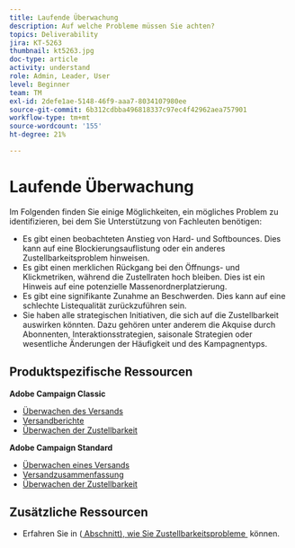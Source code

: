 ```yaml
---
title: Laufende Überwachung
description: Auf welche Probleme müssen Sie achten?
topics: Deliverability
jira: KT-5263
thumbnail: kt5263.jpg
doc-type: article
activity: understand
role: Admin, Leader, User
level: Beginner
team: TM
exl-id: 2defe1ae-5148-46f9-aaa7-8034107980ee
source-git-commit: 6b312cdbba496818337c97ec4f42962aea757901
workflow-type: tm+mt
source-wordcount: '155'
ht-degree: 21%

---
```


# Laufende Überwachung

Im Folgenden finden Sie einige Möglichkeiten, ein mögliches Problem zu identifizieren, bei dem Sie Unterstützung von Fachleuten benötigen:

* Es gibt einen beobachteten Anstieg von Hard- und Softbounces. Dies kann auf eine Blockierungsauflistung oder ein anderes Zustellbarkeitsproblem hinweisen.
* Es gibt einen merklichen Rückgang bei den Öffnungs- und Klickmetriken, während die Zustellraten hoch bleiben. Dies ist ein Hinweis auf eine potenzielle Massenordnerplatzierung.
* Es gibt eine signifikante Zunahme an Beschwerden. Dies kann auf eine schlechte Listequalität zurückzuführen sein.
* Sie haben alle strategischen Initiativen, die sich auf die Zustellbarkeit auswirken könnten. Dazu gehören unter anderem die Akquise durch Abonnenten, Interaktionsstrategien, saisonale Strategien oder wesentliche Änderungen der Häufigkeit und des Kampagnentyps.

## Produktspezifische Ressourcen

**Adobe Campaign Classic**

* [Überwachen des Versands](https://experienceleague.adobe.com/docs/campaign-classic/using/sending-messages/monitoring-deliveries/about-delivery-monitoring.html?lang=de)
* [Versandberichte](https://experienceleague.adobe.com/docs/campaign-classic/using/reporting/reports-on-deliveries/delivery-reports.html?lang=de)
* [Überwachen der Zustellbarkeit](https://experienceleague.adobe.com/docs/campaign-classic/using/sending-messages/deliverability-management/monitoring-deliverability.html?lang=de)

**Adobe Campaign Standard**

* [Überwachen eines Versands](https://experienceleague.adobe.com/docs/campaign-standard/using/testing-and-sending/monitoring-messages/monitoring-a-delivery.html?lang=de)
* [Versandzusammenfassung](https://experienceleague.adobe.com/docs/campaign-standard/using/reporting/list-of-reports/delivery-summary.html?lang=de)
* [Überwachen der Zustellbarkeit](https://experienceleague.adobe.com/docs/campaign-standard/using/testing-and-sending/managing-deliverability/monitor-deliverability.html?lang=de#testing-and-sending)

## Zusätzliche Ressourcen

* Erfahren Sie in ([&#x200B; Abschnitt), wie Sie Zustellbarkeitsprobleme &#x200B;](/help/additional-resources/troubleshooting.md) können.
